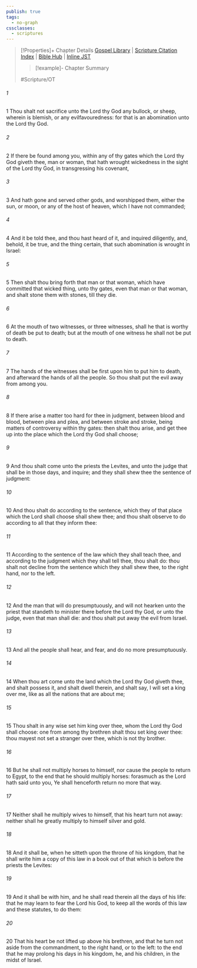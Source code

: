 ```yaml
---
publish: true
tags:
  - no-graph
cssclasses:
  - scriptures
---
```

>[!Properties]+ Chapter Details
>[Gospel Library](https://churchofjesuschrist.org/study/scriptures/ot/deut/17?lang=eng)    |    [Scripture Citation Index](https://scriptures.byu.edu/#06911::c06911)    |    [Bible Hub](https://biblehub.com/deuteronomy/17.htm)    |    [Inline JST](https://scripturetoolbox.com/html/ic/Deuteronomy/17.html)
>>[!example]- Chapter Summary
>> 
> 
>
>#Scripture/OT
###### 1
1 Thou shalt not sacrifice unto the Lord thy God any bullock, or sheep, wherein is blemish, or any evilfavouredness: for that is an abomination unto the Lord thy God.
###### 2
2 If there be found among you, within any of thy gates which the Lord thy God giveth thee, man or woman, that hath wrought wickedness in the sight of the Lord thy God, in transgressing his covenant,
###### 3
3 And hath gone and served other gods, and worshipped them, either the sun, or moon, or any of the host of heaven, which I have not commanded;
###### 4
4 And it be told thee, and thou hast heard of it, and inquired diligently, and, behold, it be true, and the thing certain, that such abomination is wrought in Israel:
###### 5
5 Then shalt thou bring forth that man or that woman, which have committed that wicked thing, unto thy gates, even that man or that woman, and shalt stone them with stones, till they die.
###### 6
6 At the mouth of two witnesses, or three witnesses, shall he that is worthy of death be put to death; but at the mouth of one witness he shall not be put to death.
###### 7
7 The hands of the witnesses shall be first upon him to put him to death, and afterward the hands of all the people. So thou shalt put the evil away from among you.
###### 8
8 If there arise a matter too hard for thee in judgment, between blood and blood, between plea and plea, and between stroke and stroke, being matters of controversy within thy gates: then shalt thou arise, and get thee up into the place which the Lord thy God shall choose;
###### 9
9 And thou shalt come unto the priests the Levites, and unto the judge that shall be in those days, and inquire; and they shall shew thee the sentence of judgment:
###### 10
10 And thou shalt do according to the sentence, which they of that place which the Lord shall choose shall shew thee; and thou shalt observe to do according to all that they inform thee:
###### 11
11 According to the sentence of the law which they shall teach thee, and according to the judgment which they shall tell thee, thou shalt do: thou shalt not decline from the sentence which they shall shew thee, to the right hand, nor to the left.
###### 12
12 And the man that will do presumptuously, and will not hearken unto the priest that standeth to minister there before the Lord thy God, or unto the judge, even that man shall die: and thou shalt put away the evil from Israel.
###### 13
13 And all the people shall hear, and fear, and do no more presumptuously.
###### 14
14 When thou art come unto the land which the Lord thy God giveth thee, and shalt possess it, and shalt dwell therein, and shalt say, I will set a king over me, like as all the nations that are about me;
###### 15
15 Thou shalt in any wise set him king over thee, whom the Lord thy God shall choose: one from among thy brethren shalt thou set king over thee: thou mayest not set a stranger over thee, which is not thy brother.
###### 16
16 But he shall not multiply horses to himself, nor cause the people to return to Egypt, to the end that he should multiply horses: forasmuch as the Lord hath said unto you, Ye shall henceforth return no more that way.
###### 17
17 Neither shall he multiply wives to himself, that his heart turn not away: neither shall he greatly multiply to himself silver and gold.
###### 18
18 And it shall be, when he sitteth upon the throne of his kingdom, that he shall write him a copy of this law in a book out of that which is before the priests the Levites:
###### 19
19 And it shall be with him, and he shall read therein all the days of his life: that he may learn to fear the Lord his God, to keep all the words of this law and these statutes, to do them:
###### 20
20 That his heart be not lifted up above his brethren, and that he turn not aside from the commandment, to the right hand, or to the left: to the end that he may prolong his days in his kingdom, he, and his children, in the midst of Israel.
